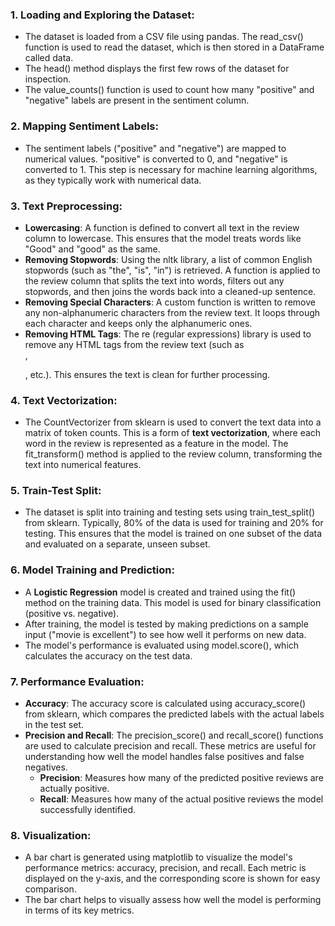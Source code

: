 ### 1. **Loading and Exploring the Dataset:**
   - The dataset is loaded from a CSV file using pandas. The read_csv() function is used to read the dataset, which is then stored in a DataFrame called data.
   - The head() method displays the first few rows of the dataset for inspection.
   - The value_counts() function is used to count how many "positive" and "negative" labels are present in the sentiment column.

### 2. **Mapping Sentiment Labels:**
   - The sentiment labels ("positive" and "negative") are mapped to numerical values. "positive" is converted to 0, and "negative" is converted to 1. This step is necessary for machine learning algorithms, as they typically work with numerical data.

### 3. **Text Preprocessing:**
   - **Lowercasing**: A function is defined to convert all text in the review column to lowercase. This ensures that the model treats words like "Good" and "good" as the same.
   - **Removing Stopwords**: Using the nltk library, a list of common English stopwords (such as "the", "is", "in") is retrieved. A function is applied to the review column that splits the text into words, filters out any stopwords, and then joins the words back into a cleaned-up sentence.
   - **Removing Special Characters**: A custom function is written to remove any non-alphanumeric characters from the review text. It loops through each character and keeps only the alphanumeric ones.
   - **Removing HTML Tags**: The re (regular expressions) library is used to remove any HTML tags from the review text (such as <br>, <p>, etc.). This ensures the text is clean for further processing.

### 4. **Text Vectorization:**
   - The CountVectorizer from sklearn is used to convert the text data into a matrix of token counts. This is a form of **text vectorization**, where each word in the review is represented as a feature in the model. The fit_transform() method is applied to the review column, transforming the text into numerical features.

### 5. **Train-Test Split:**
   - The dataset is split into training and testing sets using train_test_split() from sklearn. Typically, 80% of the data is used for training and 20% for testing. This ensures that the model is trained on one subset of the data and evaluated on a separate, unseen subset.

### 6. **Model Training and Prediction:**
   - A **Logistic Regression** model is created and trained using the fit() method on the training data. This model is used for binary classification (positive vs. negative).
   - After training, the model is tested by making predictions on a sample input ("movie is excellent") to see how well it performs on new data.
   - The model's performance is evaluated using model.score(), which calculates the accuracy on the test data.

### 7. **Performance Evaluation:**
   - **Accuracy**: The accuracy score is calculated using accuracy_score() from sklearn, which compares the predicted labels with the actual labels in the test set.
   - **Precision and Recall**: The precision_score() and recall_score() functions are used to calculate precision and recall. These metrics are useful for understanding how well the model handles false positives and false negatives.
     - **Precision**: Measures how many of the predicted positive reviews are actually positive.
     - **Recall**: Measures how many of the actual positive reviews the model successfully identified.

### 8. **Visualization:**
   - A bar chart is generated using matplotlib to visualize the model's performance metrics: accuracy, precision, and recall. Each metric is displayed on the y-axis, and the corresponding score is shown for easy comparison.
   - The bar chart helps to visually assess how well the model is performing in terms of its key metrics.

